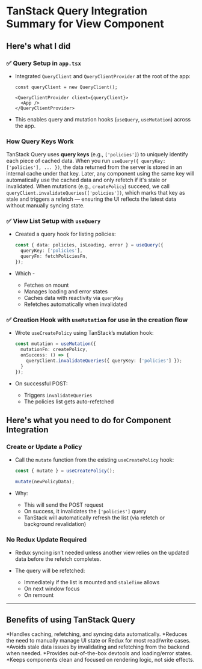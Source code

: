 # TanStack Query Integration Summary for View Component

## Here's what I did

### ✅ Query Setup in `app.tsx`

* Integrated `QueryClient` and `QueryClientProvider` at the root of the app:

  ```tsx
  const queryClient = new QueryClient();

  <QueryClientProvider client={queryClient}>
    <App />
  </QueryClientProvider>
  ```
* This enables query and mutation hooks (`useQuery`, `useMutation`) across the app.


### How Query Keys Work

TanStack Query uses **query keys** (e.g., `['policies']`) to uniquely identify each piece of cached data. When you run `useQuery({ queryKey: ['policies'], ... })`, the data returned from the server is stored in an internal cache under that key. Later, any component using the same key will automatically use the cached data and only refetch if it's stale or invalidated. When mutations (e.g., `createPolicy`) succeed, we call `queryClient.invalidateQueries(['policies'])`, which marks that key as stale and triggers a refetch — ensuring the UI reflects the latest data without manually syncing state.



### ✅ View List Setup with `useQuery`

* Created a query hook for listing policies:

  ```ts
  const { data: policies, isLoading, error } = useQuery({
    queryKey: ['policies'],
    queryFn: fetchPoliciesFn,
  });
  ```
* Which -

  * Fetches on mount
  * Manages loading and error states
  * Caches data with reactivity via `queryKey`
  * Refetches automatically when invalidated

### ✅ Creation Hook with `useMutation` for use in the creation flow

* Wrote `useCreatePolicy` using TanStack’s mutation hook:

  ```ts
  const mutation = useMutation({
    mutationFn: createPolicy,
    onSuccess: () => {
      queryClient.invalidateQueries({ queryKey: ['policies'] });
    }
  });
  ```
* On successful POST:

  * Triggers `invalidateQueries`
  * The policies list gets auto-refetched


## Here's what you need to do for Component Integration

### Create or Update a Policy

* Call the `mutate` function from the existing `useCreatePolicy` hook:

  ```ts
  const { mutate } = useCreatePolicy();

  mutate(newPolicyData);
  ```
* Why:

  * This will send the POST request
  * On success, it invalidates the `['policies']` query
  * TanStack will automatically refresh the list (via refetch or background revalidation)

### No Redux Update Required

* Redux syncing isn’t needed unless another view relies on the updated data before the refetch completes.
* The query will be refetched:

  * Immediately if the list is mounted and `staleTime` allows
  * On next window focus
  * On remount

---

## Benefits of using TanStack Query

*Handles caching, refetching, and syncing data automatically.
*Reduces the need to manually manage UI state or Redux for most read/write cases.
*Avoids stale data issues by invalidating and refetching from the backend when needed.
*Provides out-of-the-box devtools and loading/error states.
*Keeps components clean and focused on rendering logic, not side effects.